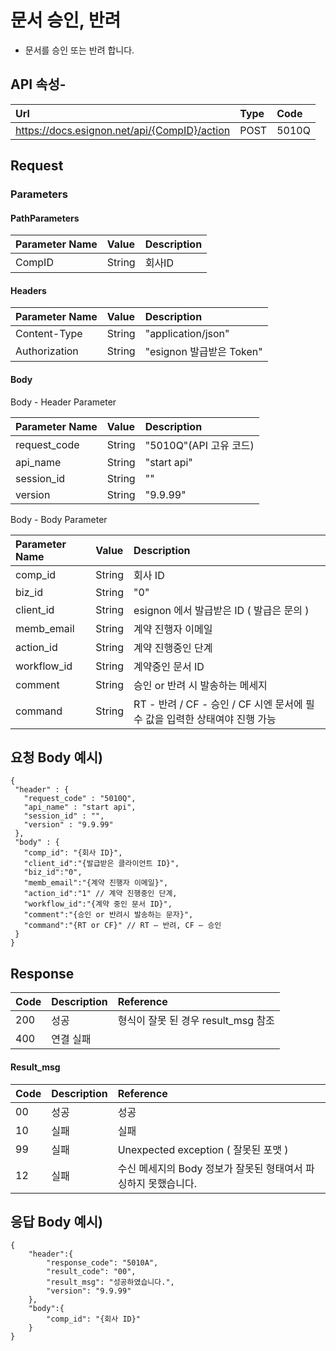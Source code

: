 # 문서 승인, 반려

* 문서를 승인 또는 반려 합니다.

## API 속성-

| Url | Type | **Code** |
| :--- | :--- | :--- |
| https://docs.esignon.net/api/{CompID}/action | POST | 5010Q |

## Request

### Parameters

#### PathParameters

| **Parameter Name** | **Value** | **Description** |
| :--- | :--- | :--- |
| CompID | String | 회사ID |

####  Headers

| **Parameter Name**                         | **Value**                                                 | **Description** |
| :--- | :--- | :--- |
| Content-Type | String | "application/json" |
| Authorization | String | "esignon 발급받은 Token" |

####   Body 

  Body - Header Parameter

| **Parameter Name**                         | **Value**                                                 | **Description** |
| :--- | :--- | :--- |
| request\_code | String | "5010Q"\(API 고유 코드\) |
| api\_name | String | "start api" |
| session\_id | String | "" |
| version | String | "9.9.99" |

  Body - Body Parameter

| **Parameter Name** | **Value** | **Description** |
| :--- | :--- | :--- |
| comp\_id | String | 회사 ID |
| biz\_id | String | "0" |
| client\_id | String | esignon 에서 발급받은 ID \( 발급은 문의 \) |
| memb\_email | String | 계약 진행자 이메일 |
| action\_id | String | 계약 진행중인 단계 |
| workflow\_id | String | 계약중인 문서 ID |
| comment | String | 승인 or 반려 시 발송하는 메세지 |
| command | String | RT - 반려 / CF - 승인 / CF 시엔 문서에 필수 값을 입력한 상태여야 진행 가능 |

## 요청 Body 예시\)

```text
{
 "header" : {
   "request_code" : "5010Q",            
   "api_name" : "start api",    
   "session_id" : "",    
   "version" : "9.9.99"
 },
 "body" : {
   "comp_id": "{회사 ID}",
   "client_id":"{발급받은 클라이언트 ID}",
   "biz_id":"0",
   "memb_email":"{계약 진행자 이메일}",
   "action_id":"1" // 계약 진행중인 단계,
   "workflow_id":"{계약 중인 문서 ID}",
   "comment":"{승인 or 반려시 발송하는 문자}",
   "command":"{RT or CF}" // RT – 반려, CF – 승인
 }
}

```

## Response

| Code | **Description** | **Reference** |
| :--- | :--- | :--- |
| 200 | 성공 | 형식이 잘못 된 경우 result\_msg 참조 |
| 400 | 연결 실패  |  |

#### Result\_msg

| Code | **Description** | **Reference** |
| :--- | :--- | :--- |
| 00 | 성공 | 성공 |
| 10 | 실패 | 실패 |
| 99 | 실패 | Unexpected exception \( 잘못된 포맷 \) |
| 12 | 실패 | 수신 메세지의 Body 정보가 잘못된 형태여서 파싱하지 못했습니다. |

## 응답 Body 예시\)

```text
{
	"header":{
		"response_code": "5010A",
		"result_code": "00",
		"result_msg": "성공하였습니다.",
		"version": "9.9.99"
	},
	"body":{
		"comp_id": "{회사 ID}"
	}
}
```

